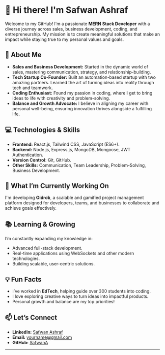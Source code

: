# 👋 Hi there! I'm Safwan Ashraf  

Welcome to my GitHub! I'm a passionate **MERN Stack Developer** with a diverse journey across sales, business development, coding, and entrepreneurship. My mission is to create meaningful solutions that make an impact while staying true to my personal values and goals.  

## 🌟 About Me  
- **Sales and Business Development:** Started in the dynamic world of sales, mastering communication, strategy, and relationship-building.  
- **Tech Startup Co-Founder:** Built an automation-based startup with two amazing partners. Learned the art of turning ideas into reality through tech and teamwork.  
- **Coding Enthusiast:** Found my passion in coding, where I get to bring ideas to life with creativity and problem-solving.  
- **Balance and Growth Advocate:** I believe in aligning my career with personal well-being, ensuring innovation thrives alongside a fulfilling life.  

## 💻 Technologies & Skills  
- **Frontend:** React.js, Tailwind CSS, JavaScript (ES6+).  
- **Backend:** Node.js, Express.js, MongoDB, Mongoose, JWT Authentication.  
- **Version Control:** Git, GitHub.  
- **Other Skills:** Communication, Team Leadership, Problem-Solving, Business Development.  

## 🚀 What I’m Currently Working On  
I'm developing **Oidrob**, a scalable and gamified project management platform designed for developers, teams, and businesses to collaborate and achieve goals effectively.  

## 📚 Learning & Growing  
I’m constantly expanding my knowledge in:  
- Advanced full-stack development.  
- Real-time applications using WebSockets and other modern technologies.  
- Building scalable, user-centric solutions.  

## 💡 Fun Facts  
- I’ve worked in **EdTech**, helping guide over 300 students into coding.  
- I love exploring creative ways to turn ideas into impactful products.  
- Personal growth and balance are my top priorities!  

## 📫 Let’s Connect  
- **LinkedIn:** [Safwan Ashraf](https://www.linkedin.com/in/safwan-ashraf)  
- **Email:** [yourname@gmail.com](mailto:3.safwanashraf@gamil.com)  
- **GitHub:** [SafwanA](https://github.com/Safwanashraf)  

---
